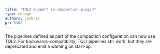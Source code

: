 ```yaml
---
title: "TQL2 support in compaction plugin"
type: change
authors: jachris
pr: 5302
---
```


The pipelines defined as part of the compaction configuration can now use TQL2.
For backwards-compatibility, TQL1 pipelines still work, but they are deprecated
and emit a warning on start-up.
